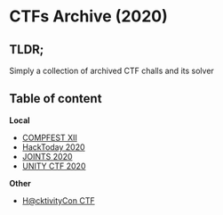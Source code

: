 # CTFs Archive (2020)

## TLDR;

Simply a collection of archived CTF challs and its solver

## Table of content

**Local**
- <a href="COMPFEST XII/">COMPFEST XII</a>
- <a href="HackToday 2020/">HackToday 2020</a>
- <a href="JOINTS 2020/">JOINTS 2020</a>
- <a href="UNITY CTF 2020/">UNITY CTF 2020</a>

**Other**
- <a href="H@cktivityCon CTF/">H@cktivityCon CTF</a>

